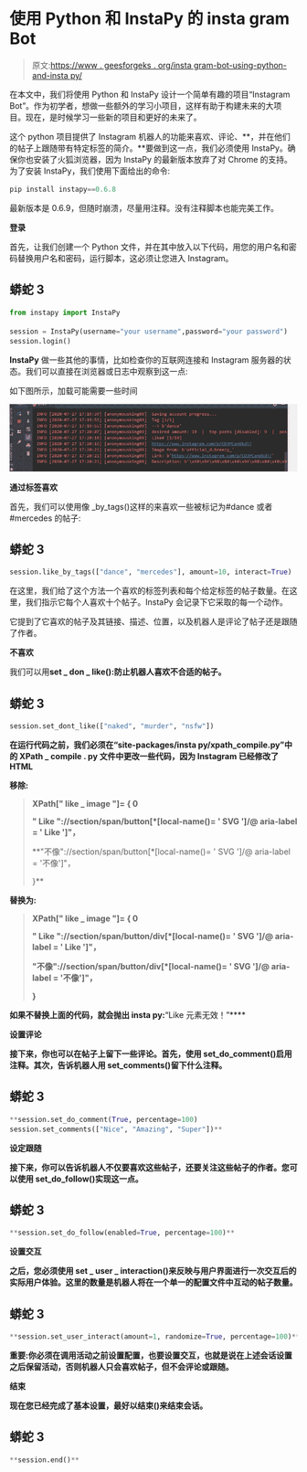 # 使用 Python 和 InstaPy 的 insta gram Bot

> 原文:[https://www . geesforgeks . org/insta gram-bot-using-python-and-insta py/](https://www.geeksforgeeks.org/instagram-bot-using-python-and-instapy/)

在本文中，我们将使用 Python 和 InstaPy 设计一个简单有趣的项目“Instagram Bot”。作为初学者，想做一些额外的学习小项目，这样有助于构建未来的大项目。现在，是时候学习一些新的项目和更好的未来了。

这个 python 项目提供了 Instagram 机器人的功能来喜欢、评论、**，并在他们的帖子上跟随带有特定标签的简介。**要做到这一点，我们必须使用 InstaPy。确保你也安装了火狐浏览器，因为 InstaPy 的最新版本放弃了对 Chrome 的支持。为了安装 InstaPy，我们使用下面给出的命令:

```py
pip install instapy==0.6.8
```

最新版本是 0.6.9，但随时崩溃，尽量用注释。没有注释脚本也能完美工作。

**登录**

首先，让我们创建一个 Python 文件，并在其中放入以下代码，用您的用户名和密码替换用户名和密码，运行脚本，这必须让您进入 Instagram。

## 蟒蛇 3

```py
from instapy import InstaPy

session = InstaPy(username="your username",password="your password")
session.login()
```

**InstaPy** 做一些其他的事情，比如检查你的互联网连接和 Instagram 服务器的状态。我们可以直接在浏览器或日志中观察到这一点:

如下图所示，加载可能需要一些时间

![](img/3cf2b885200bca66c625c52e4ee08a45.png)

**通过标签喜欢**

首先，我们可以使用像 _by_tags()这样的来喜欢一些被标记为#dance 或者#mercedes 的帖子:

## 蟒蛇 3

```py
session.like_by_tags(["dance", "mercedes"], amount=10, interact=True)
```

在这里，我们给了这个方法一个喜欢的标签列表和每个给定标签的帖子数量。在这里，我们指示它每个人喜欢十个帖子。InstaPy 会记录下它采取的每一个动作。

它提到了它喜欢的帖子及其链接、描述、位置，以及机器人是评论了帖子还是跟随了作者。

**不喜欢**

我们可以用**set _ don _ like():防止机器人喜欢不合适的帖子。**

## **蟒蛇 3**

```py
session.set_dont_like(["naked", "murder", "nsfw"])
```

**在运行代码之前，我们必须在“site-packages/insta py/xpath_compile.py”中的 XPath _ compile . py 文件中更改一些代码，因为 Instagram 已经修改了 HTML**

****移除:****

> **XPath[" like _ image "]= { 0**
> 
> **" Like "://section/span/button[*[local-name()= ' SVG ']/@ aria-label = ' Like ']"，**
> 
>  **"不像"://section/span/button[*[local-name()= ' SVG ']/@ aria-label = '不像']"，
> 
> }**

****替换为:****

> **XPath[" like _ image "]= { 0**
> 
> **" Like "://section/span/button/div[*[local-name()= ' SVG ']/@ aria-label = ' Like ']"，**
> 
> **"不像"://section/span/button/div[*[local-name()= ' SVG ']/@ aria-label = '不像']"，**
> 
> **}**

**如果不替换上面的代码，就会抛出 insta py:**“Like 元素无效！”****

******设置评论******

****接下来，你也可以在帖子上留下一些评论。首先，使用 set_do_comment()启用注释。其次，告诉机器人用 set_comments()留下什么注释。****

## ****蟒蛇 3****

```py
**session.set_do_comment(True, percentage=100)
session.set_comments(["Nice", "Amazing", "Super"])**
```

******设定跟随******

****接下来，你可以告诉机器人不仅要喜欢这些帖子，还要关注这些帖子的作者。您可以使用 set_do_follow()实现这一点。****

## ****蟒蛇 3****

```py
**session.set_do_follow(enabled=True, percentage=100)**
```

******设置交互******

****之后，您必须使用 set _ user _ interaction()来反映与用户界面进行一次交互后的实际用户体验。这里的数量是机器人将在一个单一的配置文件中互动的帖子数量。****

## ****蟒蛇 3****

```py
**session.set_user_interact(amount=1, randomize=True, percentage=100)**
```

******重要**:你必须在调用活动之前设置配置，也要设置交互，也就是说在上述会话设置之后保留活动，否则机器人只会喜欢帖子，但不会评论或跟随。****

******结束******

****现在您已经完成了基本设置，最好以结束()来结束会话。****

## ****蟒蛇 3****

```py
**session.end()**
```